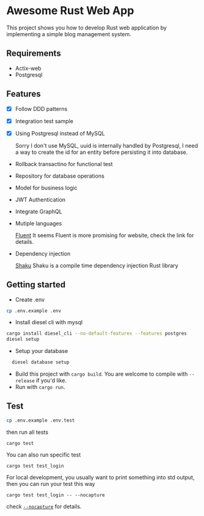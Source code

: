 Awesome Rust Web App
===================

This project shows you how to develop Rust web application by implementing a simple blog management system.

## Requirements

* Actix-web
* Postgresql

## Features 

* [x] Follow DDD patterns
* [x] Integration test sample
* [x] Using Postgresql instead of MySQL
  
  Sorry I don't use MySQL, uuid is internally handled by Postgresql, I need a way to create the id for an entity before persisting it into database.
* Rollback transactino for functional test
* Repository for database operations
* Model for business logic
* JWT Authentication
* Integrate GraphQL
* Mutiple languages
  
  [Fluent](https://blog.logrocket.com/rust-internationalization-localization-and-translation/#gettext-rs)
  It seems Fluent is more promising for website, check the link for details.
* Dependency injection
  
  [Shaku](https://docs.rs/shaku/0.6.1/shaku/guide/index.html) Shaku is a compile time dependency injection Rust library
  
## Getting started

* Create .env

```bash
cp .env.example .env
```

* Install diesel cli with mysql

```bash
cargo install diesel_cli --no-default-features --features postgres
diesel setup
```

* Setup your database

```bash
  diesel database setup
```

* Build this project with `cargo build`. You are welcome to compile with `--release` if you'd like.
* Run with `cargo run`.
  
## Test

```bash
cp .env.example .env.test
```

then run all tests

```
cargo test
```

You can also run specific test

```
cargo test test_login
```

For local development, you usually want to print something into std output, 
then you can run your test this way 
```
cargo test test_login -- --nocapture
```
check  [`--nocapture`](https://doc.rust-lang.org/cargo/commands/cargo-test.html) for details.
